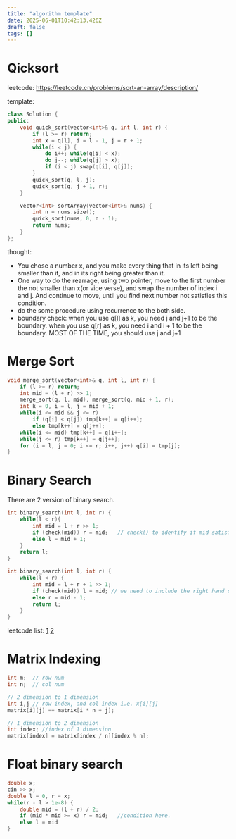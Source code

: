 ```yaml
---
title: "algorithm template"
date: 2025-06-01T10:42:13.426Z
draft: false
tags: []
---
```


# Qicksort

leetcode: https://leetcode.cn/problems/sort-an-array/description/

template:
```cpp
class Solution {
public:
    void quick_sort(vector<int>& q, int l, int r) {
        if (l >= r) return;
        int x = q[l], i = l - 1, j = r + 1;
        while(i < j) {
            do i++; while(q[i] < x);
            do j--; while(q[j] > x);
            if (i < j) swap(q[i], q[j]);
        }
        quick_sort(q, l, j);
        quick_sort(q, j + 1, r);
    }

    vector<int> sortArray(vector<int>& nums) {
        int n = nums.size();
        quick_sort(nums, 0, n - 1);
        return nums;
    }
};

```
thought: 
- You chose a number x, and you make every thing that in its left being smaller than it, and in its right being greater than it.
- One way to do the rearrage, using two pointer, move to the first number the not smaller than x(or vice verse), and swap the number of index i and j. And continue to move, until you find next number not satisfies this condition.
- do the some procedure using recurrence to the both side.
- boundary check: when you use q\[l\] as k, you need j and j+1 to be the boundary. when you use q\[r\] as k, you need i and i + 1 to be the boundary. MOST OF THE TIME, you should use j and j+1

# Merge Sort
```c
void merge_sort(vector<int>& q, int l, int r) {
	if (l >= r) return;
	int mid = (l + r) >> 1;
	merge_sort(q, l, mid), merge_sort(q, mid + 1, r);
	int k = 0, i = l, j = mid + 1;
	while(i <= mid && j <= r)
		if (q[i] < q[j]) tmp[k++] = q[i++];
		else tmp[k++] = q[j++];
	while(i <= mid) tmp[k++] = q[i++];
	while(j <= r) tmp[k++] = q[j++];
	for (i = l, j = 0; i <= r; i++, j++) q[i] = tmp[j]; 
}
```


# Binary Search
There are 2 version of binary search.
```c
int binary_search(int l, int r) {
	while(l < r){
		int mid = l + r >> 1;
		if (check(mid)) r = mid;   // check() to identify if mid satisfy the property. If yes, then we need to include mid too, if not, we need do not include mid.
		else l = mid + 1;
	}
	return l;
}

int binary_search(int l, int r) {
	while(l < r) {
		int mid = l + r + 1 >> 1;
		if (check(mid)) l = mid; // we need to include the right hand side this time. and mid is ok, so we need to include it, too.
		else r = mid - 1;
		return l;
	}
}
```

leetcode list:
[1](https://leetcode.cn/problems/search-a-2d-matrix/?envType=study-plan-v2&envId=top-100-liked)
[2](https://leetcode.cn/problems/find-minimum-in-rotated-sorted-array/description/)

# Matrix Indexing
```c
int m;  // row num
int n;  // col num

// 2 dimension to 1 dimension
int i,j // row index, and col index i.e. x[i][j]
matrix[i][j] == matrix[i * n + j];

// 1 dimension to 2 dimension
int index; //index of 1 dimension
matrix[index] = matrix[index / n][index % n];
```
# Float binary search
```c
double x;
cin >> x;
double l = 0, r = x;
while(r - l > 1e-8) {
	double mid = (l + r) / 2;
	if (mid * mid >= x) r = mid;   //condition here.
	else l = mid
}
```